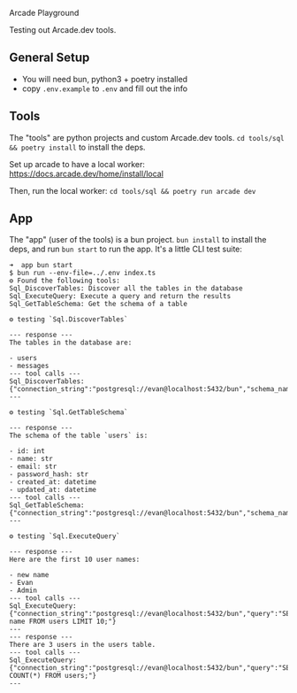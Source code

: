 Arcade Playground

Testing out Arcade.dev tools.

## General Setup

- You will need bun, python3 + poetry installed
- copy `.env.example` to `.env` and fill out the info

## Tools

The "tools" are python projects and custom Arcade.dev tools. `cd tools/sql && poetry install` to install the deps.

Set up arcade to have a local worker: https://docs.arcade.dev/home/install/local

Then, run the local worker: `cd tools/sql && poetry run arcade dev`

## App

The "app" (user of the tools) is a bun project. `bun install` to install the deps, and run `bun start` to run the app. It's a little CLI test suite:

```
➜  app bun start
$ bun run --env-file=../.env index.ts
⚙️ Found the following tools:
Sql_DiscoverTables: Discover all the tables in the database
Sql_ExecuteQuery: Execute a query and return the results
Sql_GetTableSchema: Get the schema of a table

⚙️ testing `Sql.DiscoverTables`

--- response ---
The tables in the database are:

- users
- messages
--- tool calls ---
Sql_DiscoverTables: {"connection_string":"postgresql://evan@localhost:5432/bun","schema_name":"public"}
---

⚙️ testing `Sql.GetTableSchema`

--- response ---
The schema of the table `users` is:

- id: int
- name: str
- email: str
- password_hash: str
- created_at: datetime
- updated_at: datetime
--- tool calls ---
Sql_GetTableSchema: {"connection_string":"postgresql://evan@localhost:5432/bun","schema_name":"public","table_name":"users"}
---

⚙️ testing `Sql.ExecuteQuery`

--- response ---
Here are the first 10 user names:

- new name
- Evan
- Admin
--- tool calls ---
Sql_ExecuteQuery: {"connection_string":"postgresql://evan@localhost:5432/bun","query":"SELECT name FROM users LIMIT 10;"}
---
--- response ---
There are 3 users in the users table.
--- tool calls ---
Sql_ExecuteQuery: {"connection_string":"postgresql://evan@localhost:5432/bun","query":"SELECT COUNT(*) FROM users;"}
---
```
